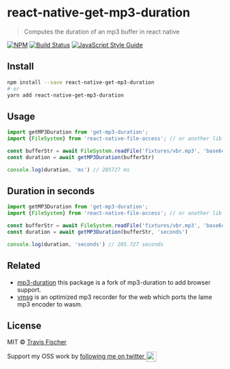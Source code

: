 # react-native-get-mp3-duration

> Computes the duration of an mp3 buffer in react native

[![NPM](https://img.shields.io/npm/v/get-mp3-duration.svg)](https://www.npmjs.com/package/get-mp3-duration) [![Build Status](https://travis-ci.com/transitive-bullshit/get-mp3-duration.svg?branch=master)](https://travis-ci.com/transitive-bullshit/get-mp3-duration) [![JavaScript Style Guide](https://img.shields.io/badge/code_style-standard-brightgreen.svg)](https://standardjs.com)

## Install

```bash
npm install --save react-native-get-mp3-duration
# or
yarn add react-native-get-mp3-duration
```

## Usage

```typescript
import getMP3Duration from 'get-mp3-duration';
import {FileSystem} from 'react-native-file-access'; // or another lib that read the file into base64

const bufferStr = await FileSystem.readFile('fixtures/vbr.mp3', 'base64')
const duration = await getMP3Duration(bufferStr)

console.log(duration, 'ms') // 285727 ms
```

## Duration in seconds

```typescript
import getMP3Duration from 'get-mp3-duration';
import {FileSystem} from 'react-native-file-access'; // or another lib that read the file into base64

const bufferStr = await FileSystem.readFile('fixtures/vbr.mp3', 'base64')
const duration = await getMP3Duration(bufferStr, 'seconds')

console.log(duration, 'seconds') // 285.727 seconds
```

## Related

- [mp3-duration](https://github.com/ddsol/mp3-duration) this package is a fork of mp3-duration to add browser support.
- [vmsg](https://github.com/Kagami/vmsg) is an optimized mp3 recorder for the web which ports the lame mp3 encoder to wasm.

## License

MIT © [Travis Fischer](https://github.com/transitive-bullshit)

Support my OSS work by <a href="https://twitter.com/transitive_bs">following me on twitter <img src="https://storage.googleapis.com/saasify-assets/twitter-logo.svg" alt="twitter" height="24px" align="center"></a>
